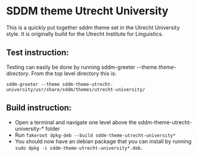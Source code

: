 # SDDM theme Utrecht University

This is a quickly put together sddm theme set in the Utrecht University style. It is originally build for the Utrecht Institute for Linguistics.

## Test instruction:
Testing can easily be done by running sddm-greeter --theme _theme-directory_. From the top level directory this is:

`sddm-greeter --theme sddm-theme-utrecht-university/usr/share/sddm/themes/utrecht-university/`

## Build instruction:
* Open a terminal and navigate one level above the sddm-theme-utrecht-university-* folder
* Run `fakeroot dpkg-deb --build sddm-theme-utrecht-university*`
* You should now have an debian package that you can install by running `sudo dpkg -i sddm-theme-utrecht-university*.deb`.
